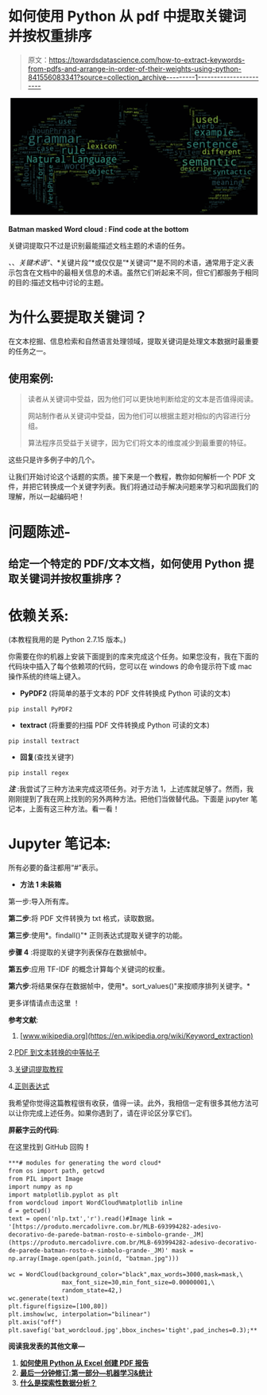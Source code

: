 # 如何使用 Python 从 pdf 中提取关键词并按权重排序

> 原文：<https://towardsdatascience.com/how-to-extract-keywords-from-pdfs-and-arrange-in-order-of-their-weights-using-python-841556083341?source=collection_archive---------1----------------------->

![](img/69dd8df9d65500887f6cda46a4aa2208.png)

**Batman masked Word cloud : Find code at the bottom**

关键词提取只不过是识别最能描述文档主题的术语的任务。

*、*、*关键术语“*、*关键片段“*或仅仅是“*关键词”*是不同的术语，通常用于定义表示包含在文档中的最相关信息的术语。虽然它们听起来不同，但它们都服务于相同的目的:描述文档中讨论的主题。

# 为什么要提取关键词？

在文本挖掘、信息检索和自然语言处理领域，提取关键词是处理文本数据时最重要的任务之一。

## 使用案例:

> 读者从关键词中受益，因为他们可以更快地判断给定的文本是否值得阅读。
> 
> 网站制作者从关键词中受益，因为他们可以根据主题对相似的内容进行分组。
> 
> 算法程序员受益于关键字，因为它们将文本的维度减少到最重要的特征。

这些只是许多例子中的几个。

让我们开始讨论这个话题的实质。接下来是一个教程，教你如何解析一个 PDF 文件，并把它转换成一个关键字列表。我们将通过动手解决问题来学习和巩固我们的理解，所以一起编码吧！

# 问题陈述-

## 给定一个特定的 PDF/文本文档，如何使用 Python 提取关键词并按权重排序？

# 依赖关系:

(本教程我用的是 Python 2.7.15 版本。)

你需要在你的机器上安装下面提到的库来完成这个任务。如果您没有，我在下面的代码块中插入了每个依赖项的代码，您可以在 windows 的命令提示符下或 mac 操作系统的终端上键入。

*   **PyPDF2** (将简单的基于文本的 PDF 文件转换成 Python 可读的文本)

```
pip install PyPDF2
```

*   **textract** (将重要的扫描 PDF 文件转换成 Python 可读的文本)

```
pip install textract
```

*   **回复**(查找关键字)

```
pip install regex
```

***注*** :我尝试了三种方法来完成这项任务。对于方法 1，上述库就足够了。然而，我刚刚提到了我在网上找到的另外两种方法。把他们当做替代品。下面是 jupyter 笔记本，上面有这三种方法。看一看！

# Jupyter 笔记本:

所有必要的备注都用“#”表示。

*   **方法 1 未装箱**

第一步:导入所有库。

**第二步**:将 PDF 文件转换为 txt 格式，读取数据。

**第三步**:使用*。findall()"* 正则表达式提取关键字的功能。

**步骤 4** :将提取的关键字列表保存在数据帧中。

**第五步**:应用 TF-IDF 的概念计算每个关键词的权重。

**第六步**:将结果保存在数据帧中，使用*。sort_values()"来按顺序排列关键字。*

更多详情请点击这里 ！

**参考文献**:

1.  [www.wikipedia.org](https://en.wikipedia.org/wiki/Keyword_extraction)

2.[PDF 到文本转换的中等帖子](https://medium.com/@rqaiserr/how-to-convert-pdfs-into-searchable-key-words-with-python-85aab86c544f)

3.[关键词提取教程](https://www.airpair.com/nlp/keyword-extraction-tutorial)

4.[正则表达式](https://www.analyticsvidhya.com/blog/2015/06/regular-expression-python/)

我希望你觉得这篇教程很有收获，值得一读。此外，我相信一定有很多其他方法可以让你完成上述任务。如果你遇到了，请在评论区分享它们。

**屏蔽字云的代码**:

在这里找到 GitHub 回购[](https://github.com/PBPatil/Masked-Word-cloud)****！****

```
***# modules for generating the word cloud* 
from os import path, getcwd 
from PIL import Image 
import numpy as np 
import matplotlib.pyplot as plt 
from wordcloud import WordCloud%matplotlib inline 
d = getcwd()  
text = open('nlp.txt','r').read()#Image link = '[https://produto.mercadolivre.com.br/MLB-693994282-adesivo-decorativo-de-parede-batman-rosto-e-simbolo-grande-_JM](https://produto.mercadolivre.com.br/MLB-693994282-adesivo-decorativo-de-parede-batman-rosto-e-simbolo-grande-_JM)' mask = np.array(Image.open(path.join(d, "batman.jpg")))

wc = WordCloud(background_color="black",max_words=3000,mask=mask,\
               max_font_size=30,min_font_size=0.00000001,\
               random_state=42,)    
wc.generate(text) 
plt.figure(figsize=[100,80]) 
plt.imshow(wc, interpolation="bilinear") 
plt.axis("off") 
plt.savefig('bat_wordcloud.jpg',bbox_inches='tight',pad_inches=0.3);**
```

******阅读我发表的其他文章**—****

1.  ****[如何使用 Python 从 Excel 创建 PDF 报告](https://medium.com/@theprasadpatil/how-to-create-a-pdf-report-from-excel-using-python-b882c725fcf6)****
2.  ****[最后一分钟修订:第一部分—机器学习&统计](https://medium.com/@theprasadpatil/last-minute-revision-part-i-machine-learning-statistics-8de23a377987)****
3.  ****[什么是探索性数据分析？](/exploratory-data-analysis-8fc1cb20fd15)****